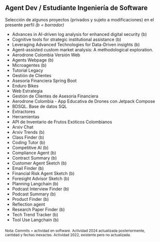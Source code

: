 
## Agent Dev /  Estudiante Ingeniería de Software

Selección de algunos proyectos (privados y sujeto a modificaciones) en el presente perfil 
*(b = borrador)*


- Advances in AI-driven log analysis for enhanced digital security (b)
- Cognitive tools for strategic institutional assistance (b)
- Leveraging Advanced Technologies for Data-Driven insights (b)
- Agent-assisted custom market analysis: A methodological exploration. 
- Aerodrone Colombia Versión Web  
- Agents Webpage (b)  
- Microagentes (b)
- Tutorial Legacy  
- Gestión de Clientes  
- Asesoría Financiera Spring Boot  
- Enduro Bikes  
- Web Estrategia  
- Gestión de Clientes de Asesoría Financiera  
- Aerodrone Colombia - App Educativa de Drones con Jetpack Compose  
- BDSQL. Base de datos SQL  
- Extractores  
- Herramientas  
- API de Inventario de Frutos Exóticos Colombianos    
- Arxiv Chat
- Arxiv Trends (b)  
- Class Finder  (b)
- Coding Tutor  (b)
- Competitive AI  (b)
- Compliance Agent  (b)
- Contract Summary  (b)
- Customer Agent Sketch (b)  
- Email Finder  (b)
- Financial Risk Agent Sketch  (b)
- Foresight Advisor Sketch  (b)  
- Planning Langchain  (b)
- Podcast Interview Finder (b)  
- Podcast Summary  (b)
- Product Finder  (b)
- Reflection agent
- Research Paper Finder  (b)
- Tech Trend Tracker  (b)
- Tool Use Langchain  (b)



<sub>Nota: Commits = actividad en software.</sub>
<sub>Actividad 2024 actualizada posteriormente, cantidad y fechas inexactas. Actividad 2022, existente pero no actualizada.</sub>



